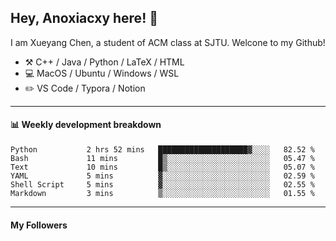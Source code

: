 <!--
**Anoxiacxy/Anoxiacxy** is a ✨ _special_ ✨ repository because its `README.md` (this file) appears on your GitHub profile.

Here are some ideas to get you started:

- 🔭 I’m currently working on ...
- 🌱 I’m currently learning ...
- 👯 I’m looking to collaborate on ...
- 🤔 I’m looking for help with ...
- 💬 Ask me about ...
- 📫 How to reach me: ...
- 😄 Pronouns: ...
- ⚡ Fun fact: ...
-->

## Hey, Anoxiacxy here! :wave:

I am Xueyang Chen, a student of ACM class at SJTU. Welcone to my Github!

-   :hammer_and_pick: C++ / Java / Python / LaTeX / HTML
-   :computer: MacOS / Ubuntu / Windows / WSL
-   :pencil2: VS Code / Typora / Notion



<!--
#### :sparkles: My followers
-->

<!--START_SECTION:top-followers-->
<!--END_SECTION:top-followers-->

---

#### :bar_chart: Weekly development breakdown

<!--START_SECTION:waka-->

```text
Python           2 hrs 52 mins   ████████████████████▓░░░░   82.52 %
Bash             11 mins         █▒░░░░░░░░░░░░░░░░░░░░░░░   05.47 %
Text             10 mins         █▒░░░░░░░░░░░░░░░░░░░░░░░   05.07 %
YAML             5 mins          ▓░░░░░░░░░░░░░░░░░░░░░░░░   02.59 %
Shell Script     5 mins          ▓░░░░░░░░░░░░░░░░░░░░░░░░   02.55 %
Markdown         3 mins          ▒░░░░░░░░░░░░░░░░░░░░░░░░   01.55 %
```

<!--END_SECTION:waka-->

---

#### My Followers
<!--START_SECTION:top-followers-->
<!--END_SECTION:top-followers-->

